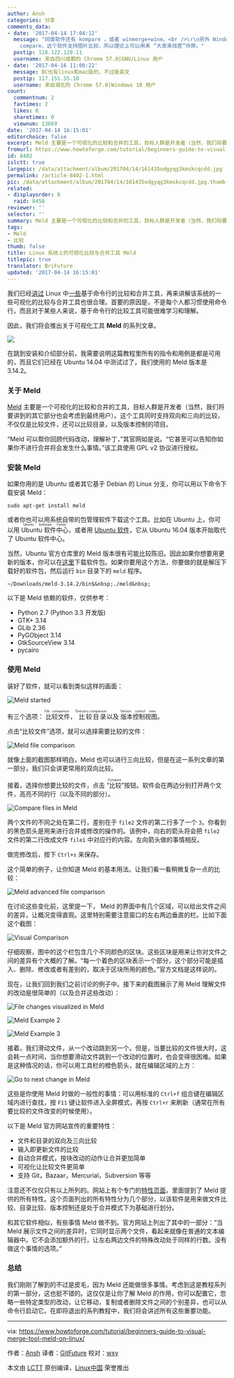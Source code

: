```yaml
---
author: Ansh
categories: 分享
comments_data:
- date: '2017-04-14 17:04:12'
  message: "同类软件还有 kompare ，或者 winmerge+wine。<br />\r\n另外 Windows 平台有款商业软件，名字好像叫 beyond
    compare，这个软件支持图片比较，所以理论上可以用来 “大家来找茬”作弊。"
  postip: 118.122.120.11
  username: 来自四川成都的 Chrome 57.0|GNU/Linux 用户
- date: '2017-04-16 11:00:22'
  message: BC也有linux和mac版的，不过是英文
  postip: 117.151.55.10
  username: 来自湖北的 Chrome 57.0|Windows 10 用户
count:
  commentnum: 2
  favtimes: 2
  likes: 0
  sharetimes: 0
  viewnum: 13669
date: '2017-04-14 16:15:01'
editorchoice: false
excerpt: Meld 主要是一个可视化的比较和合并的工具，目标人群是开发者（当然，我们将要讲到的其它部分也会考虑到最终用户）。这个工具同时支持双向和三向的比较，不仅仅是比较文件，还可以比较目录，以及版本控制的项目。
fromurl: https://www.howtoforge.com/tutorial/beginners-guide-to-visual-merge-tool-meld-on-linux/
id: 8402
islctt: true
largepic: /data/attachment/album/201704/14/161435odgyqg3kmskcqcdd.jpg
permalink: /article-8402-1.html
pic: /data/attachment/album/201704/14/161435odgyqg3kmskcqcdd.jpg.thumb.jpg
related:
- displayorder: 0
  raid: 8458
reviewer: ''
selector: ''
summary: Meld 主要是一个可视化的比较和合并的工具，目标人群是开发者（当然，我们将要讲到的其它部分也会考虑到最终用户）。这个工具同时支持双向和三向的比较，不仅仅是比较文件，还可以比较目录，以及版本控制的项目。
tags:
- Meld
- 比较
thumb: false
title: Linux 系统上的可视化比较与合并工具 Meld
titlepic: true
translator: BriFuture
updated: '2017-04-14 16:15:01'
---
```


我们已经[讲过](https://www.howtoforge.com/tutorial/linux-diff-command-file-comparison/) Linux 中[一些](https://www.howtoforge.com/tutorial/how-to-compare-three-files-in-linux-using-diff3-tool/)基于命令行的比较和合并工具，再来讲解该系统的一些可视化的比较与合并工具也很合理。首要的原因是，不是每个人都习惯使用命令行，而且对于某些人来说，基于命令行的比较工具可能很难学习和理解。


因此，我们将会推出关于可视化工具 **Meld** 的系列文章。


![](/data/attachment/album/201704/14/161435odgyqg3kmskcqcdd.jpg)


在跳到安装和介绍部分前，我需要说明这篇教程里所有的指令和用例是都是可用的，而且它们已经在 Ubuntu 14.04 中测试过了，我们使用的 Meld 版本是 3.14.2。


### 关于 Meld


[Meld](http://meldmerge.org/) 主要是一个可视化的比较和合并的工具，目标人群是开发者（当然，我们将要讲到的其它部分也会考虑到最终用户）。这个工具同时支持双向和三向的比较，不仅仅是比较文件，还可以比较目录，以及版本控制的项目。


“Meld 可以帮你回顾代码改动，理解补丁，”其官网如是说。“它甚至可以告知你如果你不进行合并将会发生什么事情。”该工具使用 GPL v2 协议进行授权。


### 安装 Meld


如果你用的是 Ubuntu 或者其它基于 Debian 的 Linux 分支，你可以用以下命令下载安装 Meld：



```
sudo apt-get install meld

```

或者你也可以用系统自带的包管理软件下载这个工具。比如在 Ubuntu 上，你可以用 <ruby> Ubuntu 软件中心 <rp>  （ </rp> <rt>  Ubuntu Software Center </rt> <rp>  ） </rp></ruby>，或者用 [Ubuntu 软件](https://www.howtoforge.com/tutorial/ubuntu-16-04-lts-overview/)，它从 Ubuntu 16.04 版本开始取代了 Ubuntu 软件中心。


当然，Ubuntu 官方仓库里的 Meld 版本很有可能比较陈旧。因此如果你想要用更新的版本，你可以在[这里](https://git.gnome.org/browse/meld/refs/tags)下载软件包。如果你要用这个方法，你要做的就是解压下载好的软件包，然后运行 `bin` 目录下的 `meld` 程序。



```
~/Downloads/meld-3.14.2/bin$&nbsp;./meld&nbsp;

```

以下是 Meld 依赖的软件，仅供参考：


* Python 2.7 (Python 3.3 开发版)
* GTK+ 3.14
* GLib 2.36
* PyGObject 3.14
* GtkSourceView 3.14
* pycairo


### 使用 Meld


装好了软件，就可以看到类似这样的画面：


![Meld started](/data/attachment/album/201704/14/161507znfvhtnsao6w99i6.png)


有三个选项：<ruby> 比较文件 <rp>  （ </rp> <rt>  File comparison </rt> <rp>  ） </rp></ruby>，<ruby> 比较目录 <rp>  （ </rp> <rt>  Directory comparison </rt> <rp>  ） </rp></ruby>以及<ruby> 版本控制视图 <rp>  （ </rp> <rt>  Version control view </rt> <rp>  ） </rp></ruby>。


点击“比较文件”选项，就可以选择需要比较的文件：


![Meld file comparison](/data/attachment/album/201704/14/161511j2o1s5n1bs9m6ohc.png)


就像上面的截图那样明白，Meld 也可以进行三向比较，但是在这一系列文章的第一部分，我们只会讲更常用的双向比较。


接着，选择你想要比较的文件，点击<ruby> “比较” <rp>  （ </rp> <rt>  Compare </rt> <rp>  ） </rp></ruby>按钮。软件会在两边分别打开两个文件，高亮不同的行（以及不同的部分）。


![Compare files in Meld](/data/attachment/album/201704/14/161513k1g9jpba9eq2grke.png)


两个文件的不同之处在第二行，差别在于 `file2` 文件的第二行多了一个 `3`。你看到的黑色箭头是用来进行合并或修改的操作的。该例中，向右的箭头将会把 `file2` 文件的第二行改成文件 `file1` 中对应行的内容。左向箭头做的事情相反。


做完修改后，按下 `Ctrl+s` 来保存。


这个简单的例子，让你知道 Meld 的基本用法。让我们看一看稍微复杂一点的比较：


![Meld advanced file comparison](/data/attachment/album/201704/14/161518kx7a5zgoo65iio2u.png)


在讨论这些变化前，这里提一下， Meld 的界面中有几个区域，可以给出文件之间的差异，让概况变得直观。这里特别需要注意窗口的左右两边垂直的栏。比如下面这个截图：


![Visual Comparison](/data/attachment/album/201704/14/161518hrv4hhk67y41s1z4.png)


仔细观察，图中的这个栏包含几个不同颜色的区块。这些区块是用来让你对文件之间的差异有个大概的了解。“每一个着色的区块表示一个部分，这个部分可能是插入、删除、修改或者有差别的，取决于区块所用的颜色。”官方文档是这样说的。


现在，让我们回到我们之前讨论的例子中。接下来的截图展示了用 Meld 理解文件的改动是很简单的（以及合并这些改动）：


![File changes visualized in Meld](/data/attachment/album/201704/14/161521tama9fm53tyrm207.png)


![Meld Example 2](/data/attachment/album/201704/14/161524mkg2mi2lk2s5hsis.png)


![Meld Example 3](/data/attachment/album/201704/14/161528zny1rhihn212dhba.png)


接着，我们滑动文件，从一个改动跳到另一个。但是，当要比较的文件很大时，这会耗一点时间，当你想要滑动文件跳到一个改动的位置时，也会变得很困难。如果是这种情况的话，你可以用工具栏的橙色箭头，就在编辑区域的上方：


![Go to next change in Meld](/data/attachment/album/201704/14/161530ehbmukhvhvlmlp9x.png)


这些是你使用 Meld 时做的一般性的事情：可以用标准的 `Ctrl+f` 组合键在编辑区域内进行查找，按 `F11` 键让软件进入全屏模式，再按 `Ctrl+r` 来刷新（通常在所有要比较的文件改变的时候使用）。


以下是 Meld 官方网站宣传的重要特性：


* 文件和目录的双向及三向比较
* 输入即更新文件的比较
* 自动合并模式，按块改动的动作让合并更加简单
* 可视化让比较文件更简单
* 支持 Git，Bazaar，Mercurial，Subversion 等等


注意还不仅仅只有以上所列的。网站上有个专门的[特性页面](http://meldmerge.org/features.html)，里面提到了 Meld 提供的所有特性。这个页面列出的所有特性分为几个部分，以该软件是用来做文件比较、目录比较、版本控制还是处于合并模式下为基础进行划分。


和其它软件相似，有些事情 Meld 做不到。官方网站上列出了其中的一部分：“当 Meld 展示文件之间的差异时，它同时显示两个文件，看起来就像在普通的文本编辑器中。它不会添加额外的行，让左右两边文件的特殊改动处于同样的行数。没有做这个事情的选项。”


### 总结


我们刚刚了解到的不过是皮毛，因为 Meld 还能做很多事情。考虑到这是教程系列的第一部分，这也挺不错的。这仅仅是让你了解 Meld 的作用，你可以配置它，忽略一些特定类型的改动，让它移动，复制或者删除文件之间的个别差异，也可以从命令行启动它。在即将退出的系列教程中，我们将会讲述所有这些重要功能。




---


via: <https://www.howtoforge.com/tutorial/beginners-guide-to-visual-merge-tool-meld-on-linux/>


作者：[Ansh](https://www.howtoforge.com/tutorial/beginners-guide-to-visual-merge-tool-meld-on-linux/) 译者：[GitFuture](https://github.com/GitFuture) 校对：[wxy](https://github.com/wxy)


本文由 [LCTT](https://github.com/LCTT/TranslateProject) 原创编译，[Linux中国](https://linux.cn/) 荣誉推出